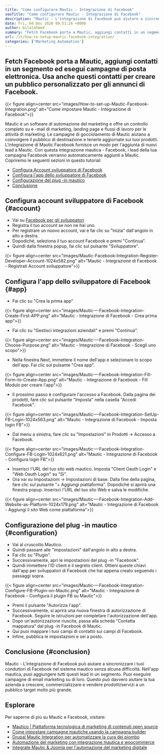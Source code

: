 ```yaml
---
title: "Come configurare Mautic - Integrazione di Facebook" 
seoTitle: "Come configurare Mautic - Integrazione di Facebook" 
description: "Mautic - L'integrazione di Facebook può aiutare a sincronizzare i tuoi conduttori di Facebook nel sistema mautico senza alcuna difficoltà e quindi usarli nelle campagne di marketing." 
date: Fri, 04 Dec 2020 09:51:26 +0000
author: bilalahmed
summary: "Fetch Facebook porta a Mautic, aggiungi contatti in un segmento ed esegui campagne di posta elettronica. Usa anche questi contatti per creare un pubblico personalizzato per gli annunci di Facebook." 
url: /it/how-to-setup-mautic-facebook-integration/
categories: ['Marketing Automation']
---
```


## Fetch Facebook porta a Mautic, aggiungi contatti in un segmento ed esegui campagne di posta elettronica. Usa anche questi contatti per creare un pubblico personalizzato per gli annunci di Facebook.

{{< figure align=center src="images/How-to-set-up-Mautic-Facebook-Integration.png" alt="Come impostare Mautic - Integrazione di Facebook">}}

Mautic è un software di automazione del marketing e offre un controllo completo su e -mail di marketing, landing page e flussi di lavoro per le attività di marketing. Le campagne di gocciolamento di Mautic aiutano a coinvolgere il pubblico di destinazione e tenerle aggiornate sui tuoi prodotti. L'integrazione di Mautic Facebook fornisce un modo per l'aggiunta di nuovi lead a Mautic. Con questa integrazione mautica - Facebook, i lead della tua campagna Facebook verranno automaticamente aggiunti a Mautic.
Copriremo le seguenti sezioni in questo tutorial:
  * [Configura Account sviluppatore di Facebook][1]
  * [Configura l'app dello sviluppatore di Facebook][2]
  * [Configurazione del plug -in mautico][3]
  * [Conclusione][4]

## Configura account sviluppatore di Facebook {#account}

  * Vai su [Facebook per gli sviluppatori][5]
  * Registra il tuo account se non ne hai uno.
  * Per registrare un nuovo account, vai e fai clic su "Inizia" dall'angolo in alto a destra.
  * Dopodiché, seleziona il tuo account Facebook e premi "Continua".
  * Quindi dalla finestra popup, fai clic sul pulsante "Sviluppatore".

{{< figure align=center src="images/Mautic-Facebook-Integration-Register-Developer-Account-1024x582.png" alt="Mautic - Integrazione di Facebook - Registrati Account sviluppatore">}}


## Configura l'app dello sviluppatore di Facebook {#app}

  * Fai clic su "Crea la prima app"

{{< figure align=center src="images/Mautic-–-Facebook-Integration-Create-First-APP.png" alt="Mautic - Integrazione di Facebook - Crea prima app">}}

  * Fai clic su "Gestisci integrazioni aziendali" e premi "Continua".

{{< figure align=center src="images/Mautic-–-Facebook-Integration-Choose-Purpose.png" alt="Mautic - Integrazione di Facebook - Scegli uno scopo">}}

  * Nella finestra Next, immettere il nome dell'app e selezionare lo scopo dell'app. Fai clic sul pulsante "Crea app".

{{< figure align=center src="images/Mautic-–-Facebook-Integration-Fill-Form-to-Create-App.png" alt="Mautic - Integrazione di Facebook - Fill Modulo per creare l'app">}}

  * Il prossimo passo è configurare l'accesso a Facebook. Dalla pagina dei prodotti, fare clic sul pulsante "Imposta" nella casella "Accedi Facebook".

{{< figure align=center src="images/Mautic-–-Facebook-Integration-SetUp-FB-Login-1024x563.png" alt="Mautic - Integrazione di Facebook - Imposta login FB">}}

  * Dal menu a sinistra, fare clic su "Impostazioni" in Prodotti -> Accesso a Facebook.

{{< figure align=center src="images/Mautic-–-Facebook-Integration-Configure-FB-Login-1024x621.png" alt="Mautic - Integrazione di Facebook - Configura login FB">}}

  * Inserisci l'URL del tuo sito web mautico. Imposta "Client Oauth Login" e "Web Oauth Login" su "Sì".
  * Ora vai su Impostazioni -> Impostazioni di base. Dalla fine della pagina, fare clic sul pulsante "+ Aggiungi piattaforma". Dopodiché si aprirà una finestra popup. Inserisci l'URL del tuo sito Web e salva le modifiche.

{{< figure align=center src="images/Mautic-–-Facebook-Integration-Add-Website-as-Platform-1024x179.png" alt="Mautic - Integrazione di Facebook - Aggiungi il sito Web come piattaforma">}}


## Configurazione del plug -in mautico {#configuration}

  * Vai al cruscotto Mautico.
  * Quindi passare alle "impostazioni" dall'angolo in alto a destra.
  * Fai clic su "Plugin".
  * Successivamente, apri le impostazioni del plug -in "Facebook".
  * Quindi immettere l'ID client e il segreto client. Ottieni queste chiavi dall'app per sviluppatori di Facebook che hai appena creato seguendo i passaggi sopra.

{{< figure align=center src="images/Mautic-–-Facebook-Integration-Configure-FB-Plugin-on-Mautic.png" alt="Mautic - Integrazione di Facebook - Configura il plugin FB su Mautic">}}

  * Premi il pulsante "Autorizza l'app".
  * Successivamente, si aprirà una nuova finestra di autorizzazione di Facebook. Seguire le istruzioni per completare l'autorizzazione dell'app.
  * Dopo un'autorizzazione riuscita, passa alla scheda "Contatta mappatura" dal plug -in Facebook di Mautic.
  * Qui puoi mappare i tuoi campi di contatto sui campi di Facebook.
  * Infine, pubblica le impostazioni e sei a posto.

## Conclusione {#conclusion}

Mautic - L'integrazione di Facebook può aiutare a sincronizzare i tuoi conduttori di Facebook nel sistema mautico senza alcuna difficoltà. Nell'app mautica, puoi aggiungere tutti questi lead in un segmento. Puoi eseguire campagne di email marketing su di loro. Questo può davvero aiutare la tua azienda a crescere, commercializzare e vendere prodotti/servizi a un pubblico target molto più grande.

## Esplorare
Per saperne di più su Mautic e Facebook, visitare:
  * [Mautico | Piattaforma tecnologica di marketing di contenuti open source][6]
  * [Come impostare campagne mautiche usando la campagna builder][7]
  * [Drupal Mautic Integration per automatizzare la cura dei piombo][8]
  * [Automazione del marketing con integrazione mautica e woocommerce][9]
  * [Integrate Mautic & Joomla per l'automazione del marketing digitale][10]



[1]: #account
[2]: #app
[3]: #configuration
[4]: #conclusion
[5]: https://developers.facebook.com/docs/apps#register
[6]: https://products.containerize.com/marketing-automation/mautic
[7]: https://blog.containerize.com/marketing-automation/how-to-setup-marketing-campaigns-using-mautic-campaign-builder/
[8]: https://blog.containerize.com/content-management/drupal-tutorial-automate-lead-growth-with-drupal-mautic/
[9]: https://blog.containerize.com/blogging/marketing-automation-using-mautic-and-wordpress-woocommerce/
[10]: https://blog.containerize.com/content-management/integrate-mautic-with-joomla-for-marketing-automation/
